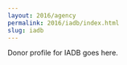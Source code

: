 ```yaml
---
layout: 2016/agency
permalink: 2016/iadb/index.html
slug: iadb
---
```


Donor profile for IADB goes here.
